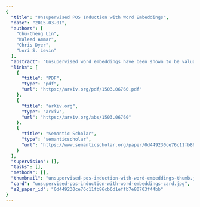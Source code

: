 ```yaml
---
{
  "title": "Unsupervised POS Induction with Word Embeddings",
  "date": "2015-03-01",
  "authors": [
    "Chu-Cheng Lin",
    "Waleed Ammar",
    "Chris Dyer",
    "Lori S. Levin"
  ],
  "abstract": "Unsupervised word embeddings have been shown to be valuable as features in supervised learning problems; however, their role in unsupervised problems has been less thoroughly explored. In this paper, we show that embeddings can likewise add value to the problem of unsupervised POS induction. In two representative models of POS induction, we replace multinomial distributions over the vocabulary with multivariate Gaussian distributions over word embeddings and observe consistent improvements in eight languages. We also analyze the effect of various choices while inducing word embeddings on \"downstream\" POS induction results.",
  "links": [
    {
      "title": "PDF",
      "type": "pdf",
      "url": "https://arxiv.org/pdf/1503.06760.pdf"
    },
    {
      "title": "arXiv.org",
      "type": "arxiv",
      "url": "https://arxiv.org/abs/1503.06760"
    },
    {
      "title": "Semantic Scholar",
      "type": "semanticscholar",
      "url": "https://www.semanticscholar.org/paper/0d449230ce76c11fb86cb6d1effb7e80703f44bb"
    }
  ],
  "supervision": [],
  "tasks": [],
  "methods": [],
  "thumbnail": "unsupervised-pos-induction-with-word-embeddings-thumb.jpg",
  "card": "unsupervised-pos-induction-with-word-embeddings-card.jpg",
  "s2_paper_id": "0d449230ce76c11fb86cb6d1effb7e80703f44bb"
}
---
```


